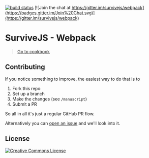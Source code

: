 [![build status](https://secure.travis-ci.org/survivejs/webpack.png)](http://travis-ci.org/survivejs/webpack) [![Join the chat at https://gitter.im/survivejs/webpack](https://badges.gitter.im/Join%20Chat.svg)](https://gitter.im/survivejs/webpack)

# SurviveJS - Webpack

> [Go to cookbook](http://survivejs.com/webpack/introduction/)

## Contributing

If you notice something to improve, the easiest way to do that is to

1. Fork this repo
2. Set up a branch
3. Make the changes (see `/manuscript`)
4. Submit a PR

So all in all it's just a regular GitHub PR flow.

Alternatively you can [open an issue](https://github.com/survivejs/webpack/issues/new) and we'll look into it.

## License

<a rel="license" href="http://creativecommons.org/licenses/by-nc-nd/3.0/"><img alt="Creative Commons License" style="border-width:0" src="https://i.creativecommons.org/l/by-nc-nd/3.0/88x31.png" /></a>
